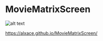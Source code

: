 # MovieMatrixScreen
![alt text](https://github.com/AlxAce/MovieMatrixScreen/blob/master/green_rain.gif)


https://alxace.github.io/MovieMatrixScreen/
